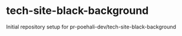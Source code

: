 # tech-site-black-background

Initial repository setup for pr-poehali-dev/tech-site-black-background